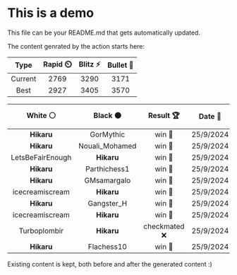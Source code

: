 # This is a demo

This file can be your README.md that gets automatically updated.

The content genrated by the action starts here:

<!--START_SECTION:chessStats-->
<!-- Automatically generated with https://github.com/Balastrong/chess-stats-action -->

| Type | Rapid ⏲️ | Blitz ⚡ | Bullet 🔫 |
|:---:|:---:|:---:|:---:|
| Current | 2769 | 3290 | 3171 |
| Best | 2927 | 3405 | 3570 |

| White ⚪ | Black ⚫ | Result 🏆 | Date 📅 | Position 🗺️ | Type 🕕 |
|:---:|:---:|:---:|:---:|:---:|:---:|
| **Hikaru** | GorMythic | win 🥇 | 25/9/2024 | <a href="http://www.ee.unb.ca/cgi-bin/tervo/fen.pl?select=8/2k5/1R6/2p5/2PpK3/3P4/8/8 b - -">Link</a> | Blitz |
| **Hikaru** | Nouali_Mohamed | win 🥇 | 25/9/2024 | <a href="http://www.ee.unb.ca/cgi-bin/tervo/fen.pl?select=8/3pb1pk/2n1p3/PQp4P/2P5/5p2/5P2/5K2 b - -">Link</a> | Blitz |
| LetsBeFairEnough | **Hikaru** | win 🥇 | 25/9/2024 | <a href="http://www.ee.unb.ca/cgi-bin/tervo/fen.pl?select=8/8/6p1/6Kp/8/k7/8/8 w - -">Link</a> | Blitz |
| **Hikaru** | Parthichess1 | win 🥇 | 25/9/2024 | <a href="http://www.ee.unb.ca/cgi-bin/tervo/fen.pl?select=r1b2rk1/5q1p/pB1bRP2/3p1B2/1p6/7Q/PPP3PP/5RK1 b - -">Link</a> | Blitz |
| **Hikaru** | GMsamargalo | win 🥇 | 25/9/2024 | <a href="http://www.ee.unb.ca/cgi-bin/tervo/fen.pl?select=7r/2k4p/3p4/4q3/1P6/P1Q5/2PK2PP/5R2 b - -">Link</a> | Blitz |
| icecreamiscream | **Hikaru** | win 🥇 | 25/9/2024 | <a href="http://www.ee.unb.ca/cgi-bin/tervo/fen.pl?select=r5k1/pp5p/7q/3p4/3Qpp2/3P4/PP4P1/1K6 w - -">Link</a> | Blitz |
| **Hikaru** | Gangster_H | win 🥇 | 25/9/2024 | <a href="http://www.ee.unb.ca/cgi-bin/tervo/fen.pl?select=8/8/8/4N3/8/5RK1/8/6k1 b - -">Link</a> | Blitz |
| icecreamiscream | **Hikaru** | win 🥇 | 25/9/2024 | <a href="http://www.ee.unb.ca/cgi-bin/tervo/fen.pl?select=2kr4/pp4p1/4p3/3p2N1/3B1b2/3q1P2/PP4Q1/2K1R3 w - -">Link</a> | Blitz |
| Turboplombir | **Hikaru** | checkmated ❌ | 25/9/2024 | <a href="http://www.ee.unb.ca/cgi-bin/tervo/fen.pl?select=8/8/5K1k/8/7R/8/8/8 b - -">Link</a> | Blitz |
| **Hikaru** | Flachess10 | win 🥇 | 25/9/2024 | <a href="http://www.ee.unb.ca/cgi-bin/tervo/fen.pl?select=8/8/1K3Q2/1P5k/4p1pP/5b2/P4P2/8 b - -">Link</a> | Blitz |

<!--END_SECTION:chessStats-->

Existing content is kept, both before and after the generated content :)
